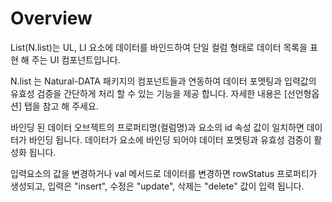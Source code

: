 Overview
===

List(N.list)는 UL, LI 요소에 데이터를 바인드하여 단일 컬럼 형태로 데이터 목록을 표현 해 주는 UI 컴포넌트입니다.

<p class="alert">N.list 는 Natural-DATA 패키지의 컴포넌트들과 연동하여 데이터 포멧팅과 입력값의 유효성 검증을 간단하게 처리 할 수 있는 기능을 제공 합니다. 자세한 내용은 [선언형옵션] 탭을 참고 해 주세요.</p>
<p class="alert">바인딩 된 데이터 오브젝트의 프로퍼티명(컬럼명)과 요소의 id 속성 값이 일치하면 데이터가 바인딩 됩니다. 데이터가 요소에 바인딩 되어야 데이터 포멧팅과 유효성 검증이 활성화 됩니다.</p>
<p class="alert">입력요소의 값을 변경하거나 val 메서드로 데이터를 변경하면 rowStatus 프로퍼티가 생성되고, 입력은 "insert",  수정은 "update",  삭제는 "delete" 값이 입력 됩니다.</p>